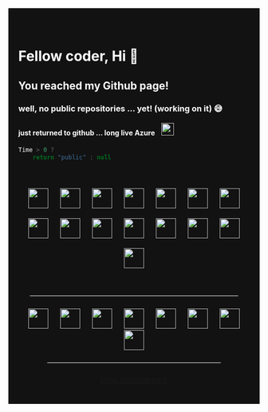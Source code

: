 <div style="background:#121212;padding:40px 20px;color:white;">
<h1>Fellow coder, Hi 👋</h1>
<h2>You reached my Github page!</h2>

<h3>well, no public repositories ... yet! (working on it) 😅</h3>
<h4>
    just returned to github ... long live Azure 
    <a style="margin:10px" href="https://dev.azure.com" target="_blank">
        <img height="25" width="25" src="https://sorenabedi.ir/images/images/skillset/azure-devops.svg" />
    </a>
</h4>



```js
Time > 0 ?
    return "public" : null
```

<div style="margin-top:45px;text-align:center;">
<img  style="margin:10px"  height="40" width="40" src="https://sorenabedi.ir/images/skillset/sass.svg" />
<img  style="margin:10px"  height="40" width="40" src="https://sorenabedi.ir/images/skillset/js.svg" />
<img  style="margin:10px"  height="40" width="40" src="https://sorenabedi.ir/images/skillset/typescript.svg" />
<img   style="margin:10px" height="40" width="40" src="https://sorenabedi.ir/images/skillset/webgl.svg" />
<img   style="margin:10px" height="40" width="40" src="https://sorenabedi.ir/images/skillset/react.svg" />
<img   style="margin:10px" height="40" width="40" src="https://sorenabedi.ir/images/skillset/node.svg" />
<img   style="margin:10px" height="40" width="40" src="https://sorenabedi.ir/images/skillset/lua.svg" />
<img  style="margin:10px"  height="40" width="40" src="https://sorenabedi.ir/images/skillset/golang.svg" />
<img   style="margin:10px" height="40" width="40" src="https://sorenabedi.ir/images/skillset/c.svg" />
<img   style="margin:10px" height="40" width="40" src="https://sorenabedi.ir/images/skillset/cpp.svg" />
<img   style="margin:10px" height="40" width="40" src="https://sorenabedi.ir/images/skillset/rust.svg" />
<img   style="margin:10px" height="40" width="40" src="https://sorenabedi.ir/images/skillset/php.svg" />
<img   style="margin:10px" height="40" width="40" src="https://sorenabedi.ir/images/skillset/python.svg" />
<img   style="margin:10px" height="40" width="40" src="https://sorenabedi.ir/images/skillset/scala.svg" />
<img   style="margin:10px" height="40" width="40" src="https://sorenabedi.ir/images/skillset/bash.svg" />
</div>

<div style="margin-top:45px;text-align:center">
<hr style="width:90%;margin:25px auto;background-color:white"/>
<a   style="margin:10px" href="https://t.me/sorenabedi" target="_blank">
<img height="40" width="40" src="https://sorenabedi.ir/images/social/tumblr.svg" />
</a>
<a   style="margin:10px" href="live://soren.abedi" target="_blank">
<img height="40" width="40" src="https://sorenabedi.ir/images/social/skype.svg" />
</a>
<a  style="margin:10px"  href="https://fb.com/sorenabedi.ir" target="_blank">
<img height="40" width="40" src="https://sorenabedi.ir/images/social/facebook.svg" />
</a>
<a  style="margin:10px"  href="https://instagram.com/soren_ss" target="_blank">
<img height="40" width="40" src="https://sorenabedi.ir/images/social/instagram.svg" />
</a>
<a  style="margin:10px"  href="https://twitter.com/sorenabedi" target="_blank">
<img height="40" width="40" src="https://sorenabedi.ir/images/social/twitter.svg" />
</a>
<a   style="margin:10px" href="mailto:soren.abedi@gmail.com" target="_blank">
<img height="40" width="40" src="https://sorenabedi.ir/images/social/google-plus.svg" />
</a>
<a   style="margin:10px" href="https://open.spotify.com/user/soren.abedi" target="_blank">
<img height="40" width="40" src="https://sorenabedi.ir/images/social/spotify.svg" />
</a>
<a   style="margin:10px" href="https://www.linkedin.com/in/soren-abedi" target="_blank">
<img height="40" width="40" src="https://sorenabedi.ir/images/social/linkedin.svg" />
</a>
<hr style="width:75%;margin:25px auto;background-color:white""/>
<a   style="margin:10px" href="https://sorenabedi.ir" target="_blank">
https://sorenabedi.ir
</a>
</div>
</div>
